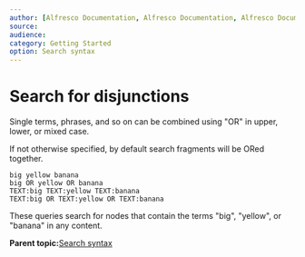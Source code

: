 ```yaml
---
author: [Alfresco Documentation, Alfresco Documentation, Alfresco Documentation]
source: 
audience: 
category: Getting Started
option: Search syntax
---
```


# Search for disjunctions

Single terms, phrases, and so on can be combined using "OR" in upper, lower, or mixed case.

If not otherwise specified, by default search fragments will be ORed together.

```
big yellow banana
big OR yellow OR banana
TEXT:big TEXT:yellow TEXT:banana
TEXT:big OR TEXT:yellow OR TEXT:banana
```

These queries search for nodes that contain the terms "big", "yellow", or "banana" in any content.

**Parent topic:**[Search syntax](../concepts/rm-searchsyntax-intro.md)


